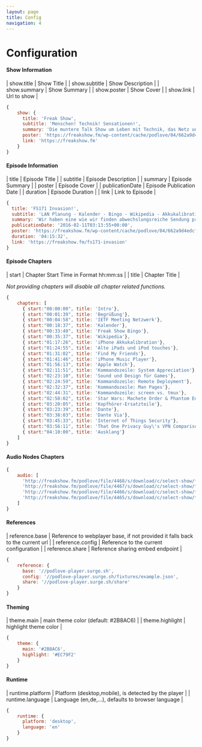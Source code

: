 ```yaml
---
layout: page
title: Config
navigation: 4
---
```


# Configuration

#### Show Information

| show.title  | Show Title  |
| show.subtitle  | Show Description  |
| show.summary | Show Summary |
| show.poster | Show Cover |
| show.link | Url to show |

```javascript
{
    show: {
      title: 'Freak Show',
      subtitle: 'Menschen! Technik! Sensationen!',
      summary: 'Die muntere Talk Show um Leben mit Technik, das Netz und Technikkultur. Bisweilen Apple-lastig aber selten einseitig. Wir leben und lieben Technologie und reden darüber. Mit Tim, hukl, roddi, Clemens und Denis. Freak Show hieß irgendwann mal mobileMacs.',
      poster: 'https://freakshow.fm/wp-content/cache/podlove/04/662a9d4edcf77ea2abe3c74681f509/freak-show_200x200.jpg',
      link: 'https://freakshow.fm'
    }
}
```

#### Episode Information

| title | Episode Title |
| subtitle | Episode Description |
| summary | Episode Summary |
| poster | Episode Cover |
| publicationDate | Episode Publication Date |
| duration | Episode Duration |
| link | Link to Episode |

```javascript
{
  title: 'FS171 Invasion!',
  subtitle: 'LAN Planung - Kalender - Bingo - Wikipedia - Akkukalibration - Alte iPads und iPods - Find My Friends - iPhone Music Player - Apple Watch - Kommandozeile - Star Wars - Dante - Internet of Things Security - VPN',
  summary: 'Wir haben eine wie wir finden abwechslungsreiche Sendung produziert, die wir Euch wie immer mit Freude bereitstellen. Während die Live-Hörer Freak-Show-Bingo spielen, greifen wir das Wikipedia-Thema der letzten Sendung auf und liefern auch noch weitere Aspekte des optimalen Star-Wars-Medienkonsums frei Haus. Dazu viel Nerderei rund um die Kommandozeile, eine Einschätzung der Perspektive der Apple Watch, ein Rant über die mangelhafte Security  im Internet of Things (and Buildings) und allerlei anderer Kram.  Roddi setzt dieses Mal aus, sonst Vollbesetzung.',
  publicationDate: '2016-02-11T03:13:55+00:00',
  poster: 'https://freakshow.fm/wp-content/cache/podlove/04/662a9d4edcf77ea2abe3c74681f509/freak-show_200x200.jpg',
  duration: '04:15:32',
  link: 'https://freakshow.fm/fs171-invasion'
}
```

#### Episode Chapters

| start | Chapter Start Time in Format hh:mm:ss |
| title | Chapter Title |

_Not providing chapters will disable all chapter related functions._

```javascript
{
    chapters: [
      { start:"00:00:00", title: 'Intro'},
      { start:"00:01:39", title: 'Begrüßung'},
      { start:"00:04:58", title: 'IETF Meeting Netzwerk'},
      { start:"00:18:37", title: 'Kalender'},
      { start:"00:33:40", title: 'Freak Show Bingo'},
      { start:"00:35:37", title: 'Wikipedia'},
      { start:"01:17:26", title: 'iPhone Akkukalibration'},
      { start:"01:24:55", title: 'Alte iPads und iPod touches'},
      { start:"01:31:02", title: 'Find My Friends'},
      { start:"01:41:46", title: 'iPhone Music Player'},
      { start:"01:56:13", title: 'Apple Watch'},
      { start:"02:11:51", title: 'Kommandozeile: System Appreciation'},
      { start:"02:23:10", title: 'Sound und Design für Games'},
      { start:"02:24:59", title: 'Kommandozeile: Remote Deployment'},
      { start:"02:32:37", title: 'Kommandozeile: Man Pages'},
      { start:"02:44:31", title: 'Kommandozeile: screen vs. tmux'},
      { start:"02:58:02", title: 'Star Wars: Machete Order & Phantom Edit'},
      { start:"03:20:05", title: 'Kopfhörer-Ersatzteile'},
      { start:"03:23:39", title: 'Dante'},
      { start:"03:38:03", title: 'Dante Via'},
      { start:"03:45:33", title: 'Internet of Things Security'},
      { start:"03:56:11", title: 'That One Privacy Guy\'s VPN Comparison Chart'},
      { start:"04:10:00", title: 'Ausklang'}
    ]
}
```

#### Audio Nodes Chapters

```javascript
{
    audio: [
      'http://freakshow.fm/podlove/file/4468/s/download/c/select-show/fs171-invasion.m4a',
      'http://freakshow.fm/podlove/file/4467/s/download/c/select-show/fs171-invasion.mp3',
      'http://freakshow.fm/podlove/file/4466/s/download/c/select-show/fs171-invasion.oga',
      'http://freakshow.fm/podlove/file/4465/s/download/c/select-show/fs171-invasion.opus'
    ]
}
```

#### References

| reference.base | Reference to webplayer base, if not provided it falls back to the current url |
| reference.config | Reference to the current configuration |
| reference.share | Reference sharing embed endpoint |

```javascript
{
    reference: {
      base: '//podlove-player.surge.sh',
      config: '//podlove-player.surge.sh/fixtures/example.json',
      share: '//podlove-player.surge.sh/share'
    }
}
```

#### Theming

| theme.main | main theme color (default: #2B8AC6) |
| theme.highlight | highlight theme color |

```javascript
{
    theme: {
      main: '#2B8AC6',
      highlight: '#EC79F2'
    }
}
```

#### Runtime

| runtime.platform | Platform (desktop,mobile), is detected by the player |
| runtime.language | Language (en,de,...), defaults to browser language |

```javascript
{
    runtime: {
      platform: 'desktop',
      language: 'en'
    }
}
```
